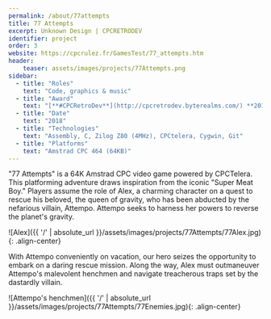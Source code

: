```yaml
---
permalink: /about/77attempts
title: 77 Attempts
excerpt: Unknown Design | CPCRETRODEV
identifier: project
order: 3
website: https://cpcrulez.fr/GamesTest/77_attempts.htm
header:
    teaser: assets/images/projects/77Attempts.png
sidebar:
  - title: "Roles"
    text: "Code, graphics & music"
  - title: "Award"
    text: "[**#CPCRetroDev**](http://cpcretrodev.byterealms.com/) **2018**, Best Student Game"
  - title: "Date"
    text: "2018"
  - title: "Technologies"
    text: "Assembly, C, Zilog Z80 (4MHz), CPCtelera, Cygwin, Git"
  - title: "Platforms"
    text: "Amstrad CPC 464 (64KB)"
---
```


"77 Attempts" is a 64K Amstrad CPC video game powered by CPCTelera. This platforming adventure draws inspiration from the iconic "Super Meat Boy." Players assume the role of Alex, a charming character on a quest to rescue his beloved, the queen of gravity, who has been abducted by the nefarious villain, Attempo. Attempo seeks to harness her powers to reverse the planet's gravity. 

![Alex]({{ '/' | absolute_url }}/assets/images/projects/77Attempts/77Alex.jpg){: .align-center}

With Attempo conveniently on vacation, our hero seizes the opportunity to embark on a daring rescue mission. Along the way, Alex must outmaneuver Attempo's malevolent henchmen and navigate treacherous traps set by the dastardly villain.

![Attempo's henchmen]({{ '/' | absolute_url }}/assets/images/projects/77Attempts/77Enemies.jpg){: .align-center}